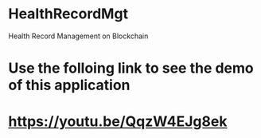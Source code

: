 # HealthRecordMgt
Health Record Management on Blockchain
# Use the folloing link to see the demo of this application
# https://youtu.be/QqzW4EJg8ek
